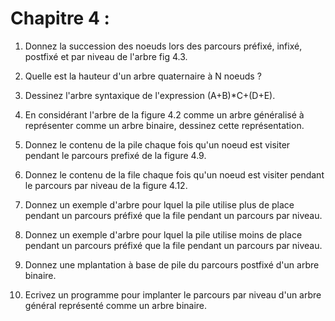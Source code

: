 # Chapitre 4 :

1. Donnez la succession des noeuds lors des parcours préfixé, infixé, postfixé et par niveau de l'arbre fig 4.3.

2. Quelle est la hauteur d'un arbre quaternaire à N noeuds ? 

3. Dessinez l'arbre syntaxique de l'expression (A+B)\*C+(D+E).

4. En considérant l'arbre de la figure 4.2 comme un arbre généralisé à représenter comme un arbre binaire,
    dessinez cette représentation. 

5. Donnez le contenu de la pile chaque fois qu'un noeud est visiter pendant le parcours
    prefixé de la figure 4.9. 

6. Donnez le contenu de la file chaque fois qu'un noeud est visiter pendant le parcours
    par niveau de la figure 4.12. 

7. Donnez un exemple d'arbre pour lquel la pile utilise plus de place pendant un parcours préfixé que la
    file pendant un parcours par niveau.

8. Donnez un exemple d'arbre pour lquel la pile utilise moins de place pendant un parcours préfixé que la
    file pendant un parcours par niveau.

9. Donnez une mplantation à base de pile du parcours postfixé d'un arbre binaire.

10. Ecrivez un programme pour implanter le parcours par niveau d'un arbre général représenté
    comme un arbre binaire.   
